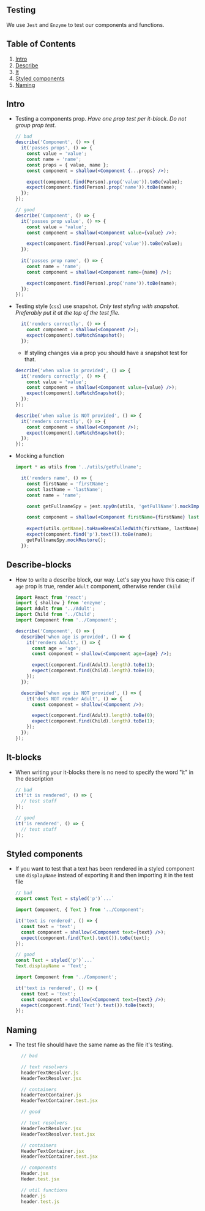 ## Testing

We use `Jest` and `Enzyme` to test our components and functions.

## Table of Contents

1. [Intro](#intro)
1. [Describe](#describe-blocks)
1. [It](#it-blocks)
1. [Styled components](#styled-components)
1. [Naming](#naming)

## Intro

- Testing a components prop. _Have one prop test per it-block. Do not group prop test._

  ```jsx
  // bad
  describe('Component', () => {
    it('passes props', () => {
      const value = 'value';
      const name = 'name';
      const props = { value, name };
      const component = shallow(<Component {...props} />);

      expect(component.find(Person).prop('value')).toBe(value);
      expect(component.find(Person).prop('name')).toBe(name);
    });
  });

  // good
  describe('Component', () => {
    it('passes prop value', () => {
      const value = 'value';
      const component = shallow(<Component value={value} />);

      expect(component.find(Person).prop('value')).toBe(value);
    });
    
    it('passes prop name', () => {
      const name = 'name';
      const component = shallow(<Component name={name} />);

      expect(component.find(Person).prop('name')).toBe(name);
    });
  });
  ```

- Testing style (`css`) use snapshot. _Only test styling with snapshot. Preferably put it at the top of the test file._
  ```jsx
    it('renders correctly', () => {
      const component = shallow(<Component />);
      expect(component).toMatchSnapshot();
    });
  ```
  - If styling changes via a prop you should have a snapshot test for that.
  ```jsx
  describe('when value is provided', () => {
    it('renders correctly', () => {
      const value = 'value';
      const component = shallow(<Component value={value} />);
      expect(component).toMatchSnapshot();
    });
  });

  describe('when value is NOT provided', () => {
    it('renders correctly', () => {
      const component = shallow(<Component />);
      expect(component).toMatchSnapshot();
    });
  });
  ```


- Mocking a function
  ```jsx
  import * as utils from '../utils/getFullname';

    it('renders name', () => {
      const firstName = 'firstName';
      const lastName = 'lastName';
      const name = 'name';

      const getFullnameSpy = jest.spyOn(utils, 'getFullName').mockImplementation(() => name);

      const component = shallow(<Component firstName={firstName} lastName={lastName} />);
      
      expect(utils.getName).toHaveBeenCalledWith(firstName, lastName);
      expect(component.find('p').text()).toBe(name);
      getFullnameSpy.mockRestore();
    });
  ```

## Describe-blocks

- How to write a describe block, our way. Let's say you have this case; if `age` prop is true, render `Adult` component, otherwise render `Child`

  ```jsx
  import React from 'react';
  import { shallow } from 'enzyme';
  import Adult from '../Adult';
  import Child from '../Child';
  import Component from '../Component';

  describe('Component', () => {
    describe('when age is provided', () => {
      it('renders Adult', () => {
        const age = 'age';
        const component = shallow(<Component age={age} />);

        expect(component.find(Adult).length).toBe(1);
        expect(component.find(Child).length).toBe(0);
      });
    });

    describe('when age is NOT provided', () => {
      it('does NOT render Adult', () => {
        const component = shallow(<Component />);

        expect(component.find(Adult).length).toBe(0);
        expect(component.find(Child).length).toBe(1);
      });
    });
  });
  ```

## It-blocks

- When writing your it-blocks there is no need to specify the word "it" in the description

  ```jsx
  // bad
  it('it is rendered', () => {
    // test stuff
  });

  // good
  it('is rendered', () => {
    // test stuff
  });

  ```

## Styled components
- If you want to test that a text has been rendered in a styled component use `displayName` instead of exporting it and then importing it in the test file 
  ```jsx
  // bad
  export const Text = styled('p')`...`
  
  import Component, { Text } from '../Component';

  it('text is rendered', () => {
    const text = 'text';
    const component = shallow(<Component text={text} />);
    expect(component.find(Text).text()).toBe(text);
  });

  // good
  const Text = styled('p')`...`
  Text.displayName = 'Text';
  
  import Component from '../Component';

  it('text is rendered', () => {
    const text = 'text';
    const component = shallow(<Component text={text} />);
    expect(component.find('Text').text()).toBe(text);
  });
  ```

## Naming
- The test file should have the same name as the file it's testing. 
  ```jsx
    // bad 

    // text resolvers
    headerTextResolver.js
    HeaderTextResolver.jsx

    // containers
    headerTextContainer.js
    HeaderTextContainer.test.jsx

    // good    

    // text resolvers
    HeaderTextResolver.jsx
    HeaderTextResolver.test.jsx

    // containers
    HeaderTextContainer.jsx
    HeaderTextContainer.test.jsx

    // components
    Header.jsx
    Heder.test.jsx

    // util functions
    header.js
    header.test.js
  ```